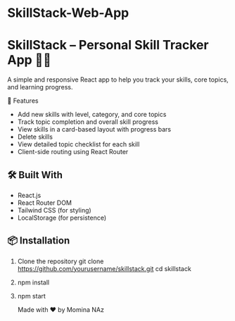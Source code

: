 # SkillStack-Web-App
# SkillStack – Personal Skill Tracker App 🧠📘

A simple and responsive React app to help you track your skills, core topics, and learning progress.

 🚀 Features

-  Add new skills with level, category, and core topics
-  Track topic completion and overall skill progress
-  View skills in a card-based layout with progress bars
-  Delete skills
-  View detailed topic checklist for each skill
-  Client-side routing using React Router

## 🛠️ Built With

- React.js
- React Router DOM
- Tailwind CSS (for styling)
- LocalStorage (for persistence)


## 📦 Installation

1. Clone the repository
git clone https://github.com/yourusername/skillstack.git
cd skillstack
2. npm install
3. npm start

   Made with ❤️ by Momina NAz
